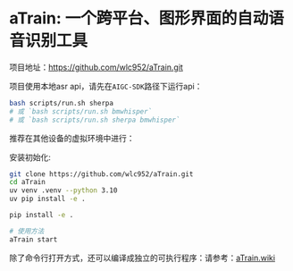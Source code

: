 # aTrain: 一个跨平台、图形界面的自动语音识别工具

项目地址：<https://github.com/wlc952/aTrain.git>

项目使用本地asr api，请先在`AIGC-SDK`路径下运行api：

```bash
bash scripts/run.sh sherpa
# 或 `bash scripts/run.sh bmwhisper`
# 或 `bash scripts/run.sh sherpa bmwhisper`
```

推荐在其他设备的虚拟环境中进行：

安装初始化:

```bash
git clone https://github.com/wlc952/aTrain.git
cd aTrain
uv venv .venv --python 3.10
uv pip install -e .

pip install -e .

# 使用方法
aTrain start
```

除了命令行打开方式，还可以编译成独立的可执行程序：请参考：[aTrain.wiki](https://github.com/JuergenFleiss/aTrain/wiki/Manual-Installation-and-Builds#how-to-build-a-standalone-executable-)

